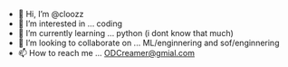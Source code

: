 - 👋 Hi, I’m @cloozz
- 👀 I’m interested in ... coding 
- 🌱 I’m currently learning ... python (i dont know that much)
- 💞️ I’m looking to collaborate on ... ML/enginnering and sof/enginnering
- 📫 How to reach me ... ODCreamer@gmial.com

<!---
cloozz/cloozz is a ✨ special ✨ repository because its `README.md` (this file) appears on your GitHub profile.
You can click the Preview link to take a look at your changes.
--->
